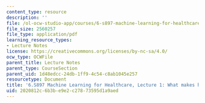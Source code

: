 ```yaml
---
content_type: resource
description: ''
file: /ol-ocw-studio-app/courses/6-s897-machine-learning-for-healthcare-spring-2019/2020812c6b3be9e2c27873595d1a9aed_MIT6_S897S19_lec1.pdf
file_size: 2560257
file_type: application/pdf
learning_resource_types:
- Lecture Notes
license: https://creativecommons.org/licenses/by-nc-sa/4.0/
ocw_type: OCWFile
parent_title: Lecture Notes
parent_type: CourseSection
parent_uid: 1d48edcc-24db-1ff9-4c54-c8ab1045e257
resourcetype: Document
title: '6.S897 Machine Learning for Healthcare, Lecture 1: What makes healthcare unique?'
uid: 2020812c-6b3b-e9e2-c278-73595d1a9aed
---
```

